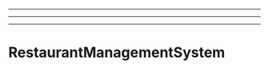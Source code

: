 ----------------------------------------------
----------------------------------------------------------------------------------------------------
----------------------------------------------------------------------------------------------------
# RestaurantManagementSystem
